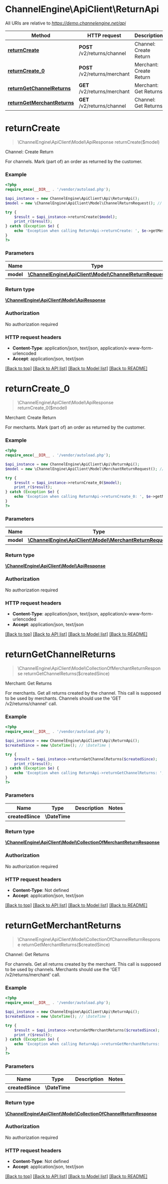 # ChannelEngine\ApiClient\ReturnApi

All URIs are relative to *https://demo.channelengine.net/api*

Method | HTTP request | Description
------------- | ------------- | -------------
[**returnCreate**](ReturnApi.md#returnCreate) | **POST** /v2/returns/channel | Channel: Create Return
[**returnCreate_0**](ReturnApi.md#returnCreate_0) | **POST** /v2/returns/merchant | Merchant: Create Return
[**returnGetChannelReturns**](ReturnApi.md#returnGetChannelReturns) | **GET** /v2/returns/merchant | Merchant: Get Returns
[**returnGetMerchantReturns**](ReturnApi.md#returnGetMerchantReturns) | **GET** /v2/returns/channel | Channel: Get Returns


# **returnCreate**
> \ChannelEngine\ApiClient\Model\ApiResponse returnCreate($model)

Channel: Create Return

For channels.                Mark (part of) an order as returned by the customer.

### Example
```php
<?php
require_once(__DIR__ . '/vendor/autoload.php');

$api_instance = new ChannelEngine\ApiClient\Api\ReturnApi();
$model = new \ChannelEngine\ApiClient\Model\ChannelReturnRequest(); // \ChannelEngine\ApiClient\Model\ChannelReturnRequest | 

try {
    $result = $api_instance->returnCreate($model);
    print_r($result);
} catch (Exception $e) {
    echo 'Exception when calling ReturnApi->returnCreate: ', $e->getMessage(), PHP_EOL;
}
?>
```

### Parameters

Name | Type | Description  | Notes
------------- | ------------- | ------------- | -------------
 **model** | [**\ChannelEngine\ApiClient\Model\ChannelReturnRequest**](../Model/\ChannelEngine\ApiClient\Model\ChannelReturnRequest.md)|  |

### Return type

[**\ChannelEngine\ApiClient\Model\ApiResponse**](../Model/ApiResponse.md)

### Authorization

No authorization required

### HTTP request headers

 - **Content-Type**: application/json, text/json, application/x-www-form-urlencoded
 - **Accept**: application/json, text/json

[[Back to top]](#) [[Back to API list]](../../README.md#documentation-for-api-endpoints) [[Back to Model list]](../../README.md#documentation-for-models) [[Back to README]](../../README.md)

# **returnCreate_0**
> \ChannelEngine\ApiClient\Model\ApiResponse returnCreate_0($model)

Merchant: Create Return

For merchants.    Mark (part of) an order as returned by the customer.

### Example
```php
<?php
require_once(__DIR__ . '/vendor/autoload.php');

$api_instance = new ChannelEngine\ApiClient\Api\ReturnApi();
$model = new \ChannelEngine\ApiClient\Model\MerchantReturnRequest(); // \ChannelEngine\ApiClient\Model\MerchantReturnRequest | 

try {
    $result = $api_instance->returnCreate_0($model);
    print_r($result);
} catch (Exception $e) {
    echo 'Exception when calling ReturnApi->returnCreate_0: ', $e->getMessage(), PHP_EOL;
}
?>
```

### Parameters

Name | Type | Description  | Notes
------------- | ------------- | ------------- | -------------
 **model** | [**\ChannelEngine\ApiClient\Model\MerchantReturnRequest**](../Model/\ChannelEngine\ApiClient\Model\MerchantReturnRequest.md)|  |

### Return type

[**\ChannelEngine\ApiClient\Model\ApiResponse**](../Model/ApiResponse.md)

### Authorization

No authorization required

### HTTP request headers

 - **Content-Type**: application/json, text/json, application/x-www-form-urlencoded
 - **Accept**: application/json, text/json

[[Back to top]](#) [[Back to API list]](../../README.md#documentation-for-api-endpoints) [[Back to Model list]](../../README.md#documentation-for-models) [[Back to README]](../../README.md)

# **returnGetChannelReturns**
> \ChannelEngine\ApiClient\Model\CollectionOfMerchantReturnResponse returnGetChannelReturns($createdSince)

Merchant: Get Returns

For merchants.    Get all returns created by the channel. This call is supposed  to be used by merchants. Channels should use the 'GET /v2/returns/channel'  call.

### Example
```php
<?php
require_once(__DIR__ . '/vendor/autoload.php');

$api_instance = new ChannelEngine\ApiClient\Api\ReturnApi();
$createdSince = new \DateTime(); // \DateTime | 

try {
    $result = $api_instance->returnGetChannelReturns($createdSince);
    print_r($result);
} catch (Exception $e) {
    echo 'Exception when calling ReturnApi->returnGetChannelReturns: ', $e->getMessage(), PHP_EOL;
}
?>
```

### Parameters

Name | Type | Description  | Notes
------------- | ------------- | ------------- | -------------
 **createdSince** | **\DateTime**|  |

### Return type

[**\ChannelEngine\ApiClient\Model\CollectionOfMerchantReturnResponse**](../Model/CollectionOfMerchantReturnResponse.md)

### Authorization

No authorization required

### HTTP request headers

 - **Content-Type**: Not defined
 - **Accept**: application/json, text/json

[[Back to top]](#) [[Back to API list]](../../README.md#documentation-for-api-endpoints) [[Back to Model list]](../../README.md#documentation-for-models) [[Back to README]](../../README.md)

# **returnGetMerchantReturns**
> \ChannelEngine\ApiClient\Model\CollectionOfChannelReturnResponse returnGetMerchantReturns($createdSince)

Channel: Get Returns

For channels.                Get all returns created by the merchant. This call is supposed  to be used by channels. Merchants should use the 'GET /v2/returns/merchant'  call.

### Example
```php
<?php
require_once(__DIR__ . '/vendor/autoload.php');

$api_instance = new ChannelEngine\ApiClient\Api\ReturnApi();
$createdSince = new \DateTime(); // \DateTime | 

try {
    $result = $api_instance->returnGetMerchantReturns($createdSince);
    print_r($result);
} catch (Exception $e) {
    echo 'Exception when calling ReturnApi->returnGetMerchantReturns: ', $e->getMessage(), PHP_EOL;
}
?>
```

### Parameters

Name | Type | Description  | Notes
------------- | ------------- | ------------- | -------------
 **createdSince** | **\DateTime**|  |

### Return type

[**\ChannelEngine\ApiClient\Model\CollectionOfChannelReturnResponse**](../Model/CollectionOfChannelReturnResponse.md)

### Authorization

No authorization required

### HTTP request headers

 - **Content-Type**: Not defined
 - **Accept**: application/json, text/json

[[Back to top]](#) [[Back to API list]](../../README.md#documentation-for-api-endpoints) [[Back to Model list]](../../README.md#documentation-for-models) [[Back to README]](../../README.md)

